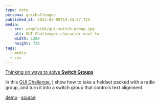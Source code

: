 ```yaml
---
type: note
persona: guichallenges
published_at: 2023-03-09T19:34:47.725
media:
  - src: argyleink/gui-switch-group.jpg
    alt: GUI Challenges character next to 
    width: 1280
    height: 720
tags: 
  - media
  - css
---
```


[Thinking on ways to solve **Switch Groups**](https://www.youtube.com/watch?v=l7kmBCRqfLw)  

In this [GUI Challenge](https://goo.gle/GUIchallenges), 
[I](https://www.youtube.com/channel/UCBGr3ZMcV5jke40_Wrv3fNA) show how to take a fieldset packed with a radio group, and turn it into a switch group that controls text alignment.

[demo](https://gui-challenges.web.app/switch-group/dist/) · 
[source](https://github.com/argyleink/gui-challenges)